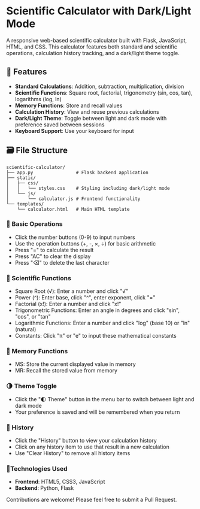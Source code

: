 # Scientific Calculator with Dark/Light Mode

A responsive web-based scientific calculator built with Flask, JavaScript, HTML, and CSS. This calculator features both standard and scientific operations, calculation history tracking, and a dark/light theme toggle.

## 🌟 Features

- **Standard Calculations**: Addition, subtraction, multiplication, division
- **Scientific Functions**: Square root, factorial, trigonometry (sin, cos, tan), logarithms (log, ln)
- **Memory Functions**: Store and recall values
- **Calculation History**: View and reuse previous calculations
- **Dark/Light Theme**: Toggle between light and dark mode with preference saved between sessions
- **Keyboard Support**: Use your keyboard for input

## 🗃️ File Structure

```
scientific-calculator/
├── app.py                # Flask backend application
├── static/
│   ├── css/
│   │   └── styles.css    # Styling including dark/light mode
│   └── js/
│       └── calculator.js # Frontend functionality
└── templates/
    └── calculator.html   # Main HTML template
```

### 🔢 Basic Operations
- Click the number buttons (0-9) to input numbers
- Use the operation buttons (+, -, ×, ÷) for basic arithmetic
- Press "=" to calculate the result
- Press "AC" to clear the display
- Press "⌫" to delete the last character

### 🧰 Scientific Functions
- Square Root (√): Enter a number and click "√"
- Power (^): Enter base, click "^", enter exponent, click "="
- Factorial (x!): Enter a number and click "x!"
- Trigonometric Functions: Enter an angle in degrees and click "sin", "cos", or "tan"
- Logarithmic Functions: Enter a number and click "log" (base 10) or "ln" (natural)
- Constants: Click "π" or "e" to input these mathematical constants

### 💾 Memory Functions
- MS: Store the current displayed value in memory
- MR: Recall the stored value from memory

### 🌗 Theme Toggle
- Click the "🌓 Theme" button in the menu bar to switch between light and dark mode
- Your preference is saved and will be remembered when you return

### 📅 History
- Click the "History" button to view your calculation history
- Click on any history item to use that result in a new calculation
- Use "Clear History" to remove all history items

### 🚀Technologies Used

- **Frontend**: HTML5, CSS3, JavaScript
- **Backend**: Python, Flask


Contributions are welcome! Please feel free to submit a Pull Request.
